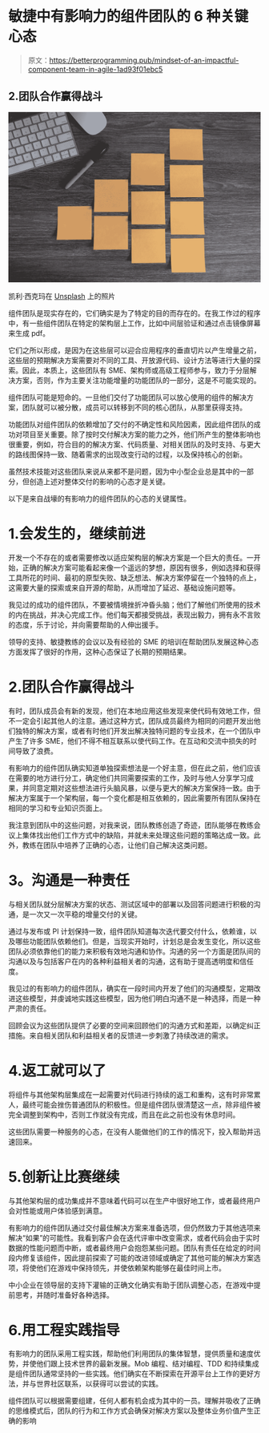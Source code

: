 # 敏捷中有影响力的组件团队的 6 种关键心态

> 原文：<https://betterprogramming.pub/mindset-of-an-impactful-component-team-in-agile-1ad93f01ebc5>

## 2.团队合作赢得战斗

![](img/70a5eff2c2f58f45a505ec5e85cca536.png)

凯利·西克玛在 [Unsplash](https://unsplash.com?utm_source=medium&utm_medium=referral) 上的照片

组件团队是现实存在的，它们确实是为了特定的目的而存在的。在我工作过的程序中，有一些组件团队在特定的架构层上工作，比如中间层验证和通过点击镜像屏幕来生成 pdf。

它们之所以形成，是因为在这些层可以迎合应用程序的垂直切片以产生增量之前，这些层的预期解决方案需要对不同的工具、开放源代码、设计方法等进行大量的探索。因此，本质上，这些团队有 SME、架构师或高级工程师参与，致力于分层解决方案，否则，作为主要关注功能增量的功能团队的一部分，这是不可能实现的。

组件团队可能是短命的。一旦他们交付了功能团队可以放心使用的组件的解决方案，团队就可以被分散，成员可以转移到不同的核心团队，从那里获得支持。

功能团队对组件团队的依赖增加了交付的不确定性和风险因素，因此组件团队的成功对项目至关重要。除了按时交付解决方案的能力之外，他们所产生的整体影响也很重要，例如，符合目的的解决方案、代码质量、对相关团队的及时支持、与更大的路线图保持一致、随着需求的出现改变行动的过程，以及保持核心的创新。

虽然技术技能对这些团队来说从来都不是问题，因为中小型企业总是其中的一部分，但创造上述对整体交付的影响的心态才是关键。

以下是来自战壕的有影响力的组件团队的心态的关键属性。

# 1.会发生的，继续前进

开发一个不存在的或者需要修改以适应架构层的解决方案是一个巨大的责任。一开始，正确的解决方案可能看起来像一个遥远的梦想，原因有很多，例如选择和获得工具所花的时间、最初的原型失败、缺乏想法、解决方案停留在一个独特的点上，这需要大量的探索或来自开源的帮助，从而增加了延迟、基础设施问题等。

我见过的成功的组件团队，不要被情境挫折冲昏头脑；他们了解他们所使用的技术的内在挑战，并决心完成工作。他们每天都接受挑战，表现出毅力，拥有永不言败的态度，乐于讨论，并向需要帮助的人伸出援手。

领导的支持、敏捷教练的会议以及有经验的 SME 的培训在帮助团队发展这种心态方面发挥了很好的作用，这种心态保证了长期的预期结果。

# 2.团队合作赢得战斗

有时，团队成员会有新的发现，他们在本地应用这些发现来使代码有效地工作，但不一定会引起其他人的注意。通过这种方式，团队成员最终为相同的问题开发出他们独特的解决方案，或者有时他们开发出解决独特问题的专业技术，在一个团队中产生了许多 SME，他们不得不相互联系以使代码工作。在互动和交流中损失的时间导致了浪费。

有影响力的组件团队确实知道单独探索想法是一个好主意，但在此之前，他们应该在需要的地方进行分工，确定他们共同需要探索的工作，及时与他人分享学习成果，并同意定期对这些想法进行头脑风暴，以便与更大的解决方案保持一致。由于解决方案属于一个架构层，每一个变化都是相互依赖的，因此需要所有团队保持在相同的学习和专业知识页面上。

我注意到团队中的这些问题，对我来说，团队教练创造了奇迹，团队能够在教练会议上集体找出他们工作方式中的缺陷，并就未来处理这些问题的策略达成一致。此外，教练在团队中培养了正确的心态，让他们自己解决这类问题。

# **3。沟通是一种责任**

与相关团队就分层解决方案的状态、测试区域中的部署以及回答问题进行积极的沟通，是一次又一次平稳的增量交付的关键。

通过与发布或 PI 计划保持一致，组件团队知道每次迭代要交付什么，依赖谁，以及哪些功能团队依赖他们。但是，当现实开始时，计划总是会发生变化，所以这些团队必须依靠他们的能力来积极有效地沟通和协作。沟通的另一个方面是团队间的沟通以及与包括客户在内的各种利益相关者的沟通，这有助于提高透明度和信任度。

我见过的有影响力的组件团队，确实在一段时间内开发了他们的沟通模型，定期改进这些模型，并虔诚地实践这些模型，因为他们明白沟通不是一种选择，而是一种严肃的责任。

回顾会议为这些团队提供了必要的空间来回顾他们的沟通方式和差距，以确定纠正措施。来自相关团队和利益相关者的反馈进一步刺激了持续改进的需求。

# 4.返工就可以了

将组件与其他架构层集成在一起需要对代码进行持续的返工和重构，这有时非常累人，最终可能会挫伤普通团队的积极性。但是组件团队很清楚这一点，除非组件被完全调整到架构中，否则工作就没有完成，而且在此之前也没有休息时间。

这些团队需要一种服务的心态，在没有人能做他们的工作的情况下，投入帮助并迅速回来。

# 5.创新让比赛继续

与其他架构层的成功集成并不意味着代码可以在生产中很好地工作，或者最终用户会对性能或用户体验感到满意。

有影响力的组件团队通过交付最佳解决方案来准备选项，但仍然致力于其他选项来解决“如果”的可能性。我看到客户会在迭代评审中改变需求，或者代码会由于实时数据的性能问题而中断，或者最终用户会抱怨某些问题。团队有责任在给定的时间段内修复该组件，因此提前探索了可能的改进领域或确定了其他可能的解决方案选项，将使他们在游戏中保持领先，并使依赖架构能够在最佳时间上市。

中小企业在领导层的支持下灌输的正确文化确实有助于团队调整心态，在游戏中提前思考，并随时准备好各种选择。

# 6.用工程实践指导

有影响力的团队采用工程实践，帮助他们利用团队的集体智慧，提供质量和速度优势，并使他们跟上技术世界的最新发展。Mob 编程、结对编程、TDD 和持续集成是组件团队通常坚持的一些实践。他们确实在不断探索在开源平台上工作的更好方法，并与世界社区联系，以获得可以尝试的实践。

组件团队可以根据需要组建，任何人都有机会成为其中的一员。理解并吸收了正确的思维模式后，团队的行为和工作方式会确保对解决方案以及整体业务价值产生正确的影响